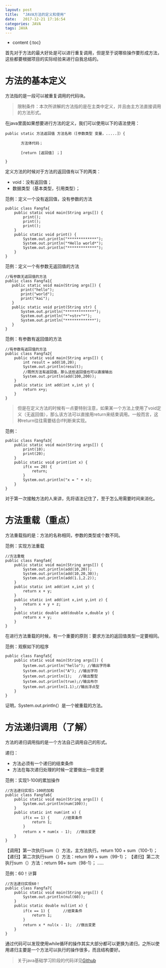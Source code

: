 ```yaml
---
layout: post
title:  "JAVA方法的定义和使用"
date:   2017-12-21 17:16:54
categories: JAVA
tags: JAVA
---
```


* content
{:toc}

首先对于方法的最大好处是可以进行重复调用，但是至于说哪些操作要形成方法，这些都要根据项目的实际经验来进行自我总结的。






# 方法的基本定义

方法指的是一段可以被重复调用的代码块。

> 限制条件：本次所讲解的方法指的是在主类中定义，并且由主方法直接调用的方法形式。


在java里面如果想要进行方法的定义，我们可以使用以下的语法使用：

```
public static 方法返回值 方法名称（[参数类型 变量，.....]）{

       方法体代码；

       [return [返回值] ；]

}
```

定义方法的时候对于方法的返回值有以下的两类：

- void：没有返回值；
- 数据类型（基本类型，引用类型）；

范例：定义一个没有返回值，没有参数的方法

```
public class Fangfa{
	public static void main(String args[]) {
		print();
		print();
		print();
	}
	public static void print() {
		System.out.println("*************");
		System.out.println("*Hello world*");
		System.out.println("*************");
	}
}
```

 范例：定义一个有参数无返回值的方法

 ```
 //有参数无返回值的方法
public class Fangfa1{
	public static void main(String args[]) {
		print("hello");
		print("world");
		print("kai");
	}
	public static void print(String str) {
		System.out.println("*************");
		System.out.println("*"+str+"*");
		System.out.println("*************");
	}
}
 ```

范例：有参数有返回值的方法

```
//有参数有返回值的方法
public class Fangfa2{
	public static void main(String args[]) {
		int result = add(10,20);
		System.out.println(result);
		//既然方法有返回值，那么这些返回值也可以直接输出
		System.out.println(add(100,200));
	}
	public static int add(int x,int y) {
		return x+y;
	}
}
```

> 但是在定义方法的时候有一点要特别注意，如果某一个方法上使用了void定义（无返回值），那么该方法可以直接用return来结束调用。一般而言，这种return往往需要结合if判断来实现。

范例：

```
public class Fangfa3{
	public static void main(String args[]) {
		print(10);
		print(20);
	}
	public static void print(int x) {
		if(x == 20) {
			return;
		}
		System.out.println("x = " + x);
	}
}
```

对于第一次接触方法的人来讲，先将语法记住了，至于怎么用需要时间来消化。

# 方法重载（重点）

方法重载指的是：方法的名称相同，参数的类型或个数不同。

范例：实现方法重载

```
//方法重载
public class Fangfa4{
	public static void main(String args[]) {
		System.out.println(add(10,20));
		System.out.println(add(10,20,30));
		System.out.println(add(1.1,2.2));
	}
	public static int add(int x,int y) {
		return x + y;
	}
	public static int add(int x,int y,int z) {
		return x + y + z;
	}
	public static double add(double x,double y) {
		return x + y;
	}
}
```

在进行方法重载的时候，有一个重要的原则：要求方法的返回值类型一定要相同。

范例：观察如下的程序

```
public class Fangfa5{
	public static void main(String args[]) {
		System.out.println("hello"); //输出字符串
		System.out.println("A"); //输出字符
		System.out.println(1);   //输出整型
		System.out.println(true);//输出布尔
		System.out.println(1.1);//输出浮点型
	}
}
```

证明，System.out.println(）是一个被重载的方法。

# 方法递归调用（了解）

方法的递归调用指的是一个方法自己调用自己的形式。

递归：

- 方法必须有一个递归的结束条件
- 方法在每次递归处理的时候一定要做出一些变更

范例：实现1-100的累加操作

```
//方法递归实现1-100的加和
public class Fangfa6{
	public static void main(String args[]) {
		System.out.println(num(100));
	}
	public static int num(int x) {
		if(x == 1) {      //结束条件
			return 1;
		}
		return x + num(x - 1);  //做出变更
	}
}
```

【调用】第一次执行sum（）方法，主方法执行。return 100 + sum（100-1）；
【递归】第二次执行sum（）方法：return 99 + sum（99-1）；
【递归】第二次执行sum（）方法：return 98+ sum（98-1）；
.....

范例：60！计算

```
//方法递归实现60！
public class Fangfa7{
	public static void main(String args[]) {
		System.out.println(nul(60));
	}
	public static double nul(int x) {
		if(x == 1) {      //结束条件
			return 1;
		}
		return x * nul(x - 1);  //做出变更
	}
}
```

通过代码可以发现使用while循环的操作其实大部分都可以更换为递归，之所以使用递归主要是一个方法可以执行的操作很多，而且结构要好。


> 关于java基础学习阶段的代码详见[Github](https://github.com/7666/java_base)
